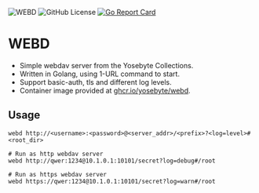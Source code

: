 ![WEBD](https://img.shields.io/badge/Yosebyte-WEBD-blue)
![GitHub License](https://img.shields.io/github/license/yosebyte/webd)
[![Go Report Card](https://goreportcard.com/badge/github.com/yosebyte/webd)](https://goreportcard.com/report/github.com/yosebyte/webd)

# WEBD

- Simple webdav server from the Yosebyte Collections.
- Written in Golang, using 1-URL command to start.
- Support basic-auth, tls and different log levels.
- Container image provided at [ghcr.io/yosebyte/webd](https://ghcr.io/yosebyte/webd).

## Usage

```
webd http://<username>:<password>@<server_addr>/<prefix>?<log=level>#<root_dir>

# Run as http webdav server
webd http://qwer:1234@10.1.0.1:10101/secret?log=debug#/root

# Run as https webdav server
webd https://qwer:1234@10.1.0.1:10101/secret?log=warn#/root
```
